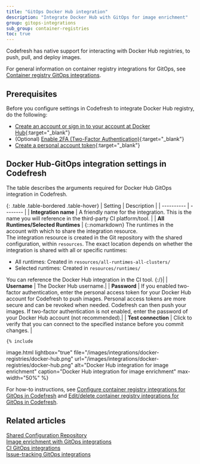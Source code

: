 ```yaml
---
title: "GitOps Docker Hub integration"
description: "Integrate Docker Hub with GitOps for image enrichment"
group: gitops-integrations
sub_group: container-registries
toc: true
---
```


Codefresh has native support for interacting with Docker Hub registries, to push, pull, and deploy images.  

For general information on container registry integrations for GitOps, see [Container registry GitOps integrations]({{site.baseurl}}/docs/gitops-integrations/container-registries/).

## Prerequisites
Before you configure settings in Codefresh to integrate Docker Hub registry, do the following:

* [Create an account or sign in to your account at Docker Hub](https://hub.docker.com/signup){:target="\_blank"}
* (Optional) [Enable 2FA (Two-Factor Authentication)](https://docs.docker.com/docker-hub/2fa/){:target="\_blank"}
* [Create a personal account token](https://docs.docker.com/docker-hub/access-tokens/){:target="\_blank"}

## Docker Hub-GitOps integration settings in Codefresh
The table describes the arguments required for Docker Hub GitOps integration in Codefresh.  

{: .table .table-bordered .table-hover}
| Setting    | Description     | 
| ----------  |  -------- | 
| **Integration name**       | A friendly name for the integration. This is the name you will reference in the third-party CI platform/tool. |
| **All Runtimes/Selected Runtimes**   | {::nomarkdown} The runtimes in the account with which to share the integration resource. <br>The integration resource is created in the Git repository with the shared configuration, within <code class="highlighter-rouge">resources</code>. The exact location depends on whether the integration is shared with all or specific runtimes: <br><ul><li>All runtimes: Created in <code class="highlighter-rouge">resources/all-runtimes-all-clusters/</code></li><li>Selected runtimes: Created in <code class="highlighter-rouge">resources/runtimes/<runtime-name></code></li></ul> You can reference the Docker Hub integration in the CI tool. {:/}|
| **Username**       | The Docker Hub username.|
| **Password**       |  If you enabled two-factor authentication, enter the personal access token for your Docker Hub account for Codefresh to push images. Personal access tokens are more secure and can be revoked when needed. Codefresh can then push your images. If two-factor authentication is not enabled, enter the password of your Docker Hub account (not recommended).|
| **Test connection**       | Click to verify that you can connect to the specified instance before you commit changes. |
   

    {% include 
   image.html 
   lightbox="true" 
   file="/images/integrations/docker-registries/docker-hub.png" 
   url="/images/integrations/docker-registries/docker-hub.png" 
   alt="Docker Hub integration for image enrichment" 
   caption="Docker Hub integration for image enrichment"
   max-width="50%" 
   %}
   
For how-to instructions, see [Configure container registry integrations for GitOps in Codefresh]({{site.baseurl}}/docs/gitops-integrations/container-registries/#configure-container-registry-integrations-in-codefresh) and [Edit/delete container registry integrations for GitOps in Codefresh]({{site.baseurl}}/docs/gitops-integrations/container-registries/#editdelete-container-registry-integrations-for-gitops).  

## Related articles
[Shared Configuration Repository]({{site.baseurl}}/docs/installation/gitops/shared-configuration/)  
[Image enrichment with GitOps integrations]({{site.baseurl}}/docs/gitops-integrations/image-enrichment-overview/)  
[CI GitOps integrations]({{site.baseurl}}/docs/gitops-integrations/ci-integrations/)  
[Issue-tracking GitOps integrations]({{site.baseurl}}/docs/gitops-integrations/issue-tracking/)  

